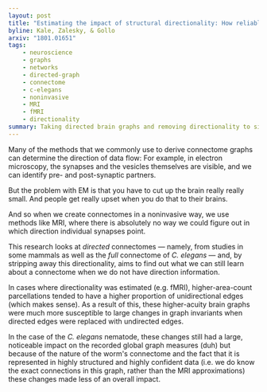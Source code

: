 ```yaml
---
layout: post
title: "Estimating the impact of structural directionality: How reliable are undirected connectomes?"
byline: Kale, Zalesky, & Gollo
arxiv: "1801.01651"
tags:
    - neuroscience
    - graphs
    - networks
    - directed-graph
    - connectome
    - c-elegans
    - noninvasive
    - MRI
    - fMRI
    - directionality
summary: Taking directed brain graphs and removing directionality to simulate non-invasive data-recording techniques removes meaningful signal from the data, suggesting that directionality is a core component of understanding a brain graph.
---
```


Many of the methods that we commonly use to derive connectome graphs can determine the direction of data flow: For example, in electron microscopy, the synapses and the vesicles themselves are visible, and we can identify pre- and post-synaptic partners.

But the problem with EM is that you have to cut up the brain really really small. And people get really upset when you do that to their brains.

And so when we create connectomes in a noninvasive way, we use methods like MRI, where there is absolutely no way we could figure out in which direction individual synapses point.

This research looks at _directed_ connectomes — namely, from studies in some mammals as well as the _full_ connectome of _C. elegans_ — and, by stripping away this directionality, aims to find out what we can still learn about a connectome when we do not have direction information.

In cases where directionality was estimated (e.g. fMRI), higher-area-count parcellations tended to have a higher proportion of unidirectional edges (which makes sense). As a result of this, these higher-acuity brain graphs were much more susceptible to large changes in graph invariants when directed edges were replaced with undirected edges.

In the case of the _C. elegans_ nematode, these changes still had a large, noticeable impact on the recorded global graph measures (duh) but because of the nature of the worm's connectome and the fact that it is represented in highly structured and highly confident data (i.e. we do know the exact connections in this graph, rather than the MRI approximations) these changes made less of an overall impact.
